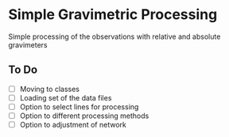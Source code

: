 # Simple Gravimetric Processing

Simple processing of the observations with relative and absolute gravimeters

## To Do

- [ ] Moving to classes
- [ ] Loading set of the data files
- [ ] Option to select lines for processing
- [ ] Option to different processing methods
- [ ] Option to adjustment of network
